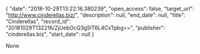 {
  "date": "2018-10-29T13:22:16.380239", 
  "open_access": false, 
  "target_url": "http://www.cinderellas.biz/", 
  "description": null, 
  "end_date": null, 
  "title": "Cinderellas", 
  "record_id": "20181029T132216/ZjUebOcQ3g5lT6L4CxTpbg==", 
  "publisher": "cinderellas.biz", 
  "start_date": null
}

None